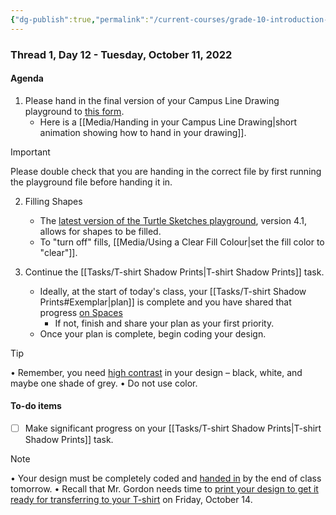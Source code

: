 ```yaml
---
{"dg-publish":true,"permalink":"/current-courses/grade-10-introduction-to-computer-studies/section-2/thread-1/day-12/","dgHomeLink":false,"dgPassFrontmatter":false}
---
```


### Thread 1, Day 12 - Tuesday, October 11, 2022
#### Agenda
1. Please hand in the final version of your Campus Line Drawing playground to [this form](https://docs.google.com/forms/d/e/1FAIpQLSfgvy6K9Y1TzBLw6J2OqjClI39Vj5f-x6wlil2kqE9wH1tVKQ/viewform).
	- Here is a [[Media/Handing in your Campus Line Drawing|short animation showing how to hand in your drawing]].

> [!IMPORTANT]
> Please double check that you are handing in the correct file by first running the playground file before handing it in.

2. Filling Shapes
	- The [latest version of the Turtle Sketches playground](https://www.icloud.com/iclouddrive/030Bsp7EIEhY1TnLkzuz9v76w#Turtle_Sketches_Template_v4-1), version 4.1, allows for shapes to be filled.
	- To "turn off" fills, [[Media/Using a Clear Fill Colour|set the fill color to "clear"]].

3. Continue the [[Tasks/T-shirt Shadow Prints|T-shirt Shadow Prints]] task.
	- Ideally, at the start of today's class, your [[Tasks/T-shirt Shadow Prints#Exemplar|plan]] is complete and you have shared that progress [on Spaces](https://ca.spacesedu.com/)
		- If not, finish and share your plan as your first priority.
	- Once your plan is complete, begin coding your design.
	
> [!TIP]
> • Remember, you need [high contrast](http://www.inkodye.com/guides/photo) in your design – black, white, and maybe one shade of grey.
> • Do not use color.
	
#### To-do items
- [ ] Make significant progress on your [[Tasks/T-shirt Shadow Prints|T-shirt Shadow Prints]] task.

> [!NOTE]
> • Your design must be completely coded and [handed in](https://docs.google.com/forms/d/e/1FAIpQLSfwa6DH8Ylbvn45avDXNTmyqi2c-4BYp4h0mvsYicFdmxBtiw/viewform) by the end of class tomorrow.
> • Recall that Mr. Gordon needs time to [print your design to get it ready for transferring to your T-shirt](http://www.inkodye.com/guides/photo) on Friday, October 14. 